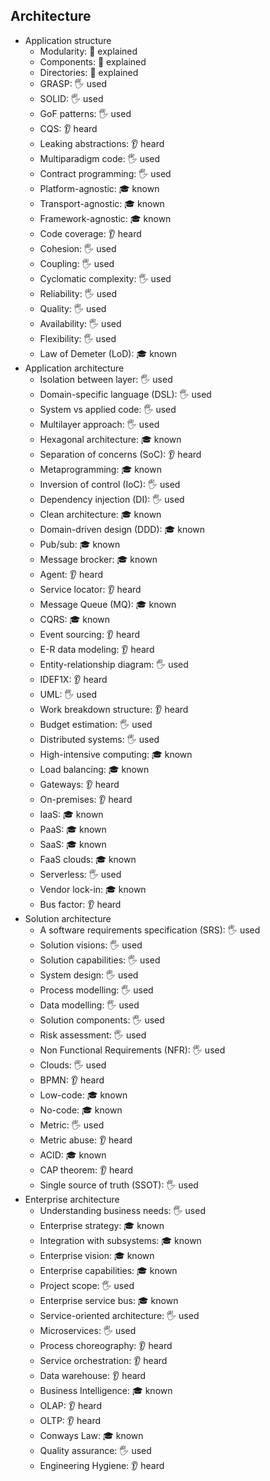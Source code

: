 ## Architecture

- Application structure
  - Modularity: 🙋 explained
  - Components: 🙋 explained
  - Directories: 🙋 explained
  - GRASP: 🖐️ used
  - SOLID: 🖐️ used
  - GoF patterns: 🖐️ used
  - CQS: 👂 heard
  - Leaking abstractions: 👂 heard
  - Multiparadigm code: 🖐️ used
  - Contract programming: 🖐️ used
  - Platform-agnostic: 🎓 known
  - Transport-agnostic: 🎓 known
  - Framework-agnostic: 🎓 known
  - Code coverage: 👂 heard
  - Cohesion: 🖐️ used
  - Coupling: 🖐️ used
  - Cyclomatic complexity: 🖐️ used
  - Reliability: 🖐️ used
  - Quality: 🖐️ used
  - Availability: 🖐️ used
  - Flexibility: 🖐️ used
  - Law of Demeter (LoD): 🎓 known
- Application architecture
  - Isolation between layer: 🖐️ used
  - Domain-specific language (DSL): 🖐️ used
  - System vs applied code: 🖐️ used
  - Multilayer approach: 🖐️ used
  - Hexagonal architecture: 🎓 known
  - Separation of concerns (SoC): 👂 heard
  - Metaprogramming: 🎓 known
  - Inversion of control (IoC): 🖐️ used
  - Dependency injection (DI): 🖐️ used
  - Clean architecture: 🎓 known
  - Domain-driven design (DDD): 🎓 known
  - Pub/sub: 🎓 known
  - Message brocker: 🎓 known
  - Agent: 👂 heard
  - Service locator: 👂 heard
  - Message Queue (MQ): 🎓 known
  - CQRS: 🎓 known
  - Event sourcing: 👂 heard
  - E-R data modeling: 👂 heard
  - Entity-relationship diagram: 🖐️ used
  - IDEF1X: 👂 heard
  - UML: 🖐️ used
  - Work breakdown structure: 👂 heard
  - Budget estimation: 🖐️ used
  - Distributed systems: 🖐️ used
  - High-intensive computing: 🎓 known
  - Load balancing: 🎓 known
  - Gateways: 👂 heard
  - On-premises: 👂 heard
  - IaaS: 🎓 known
  - PaaS: 🎓 known
  - SaaS: 🎓 known
  - FaaS clouds: 🎓 known
  - Serverless: 🖐️ used
  - Vendor lock-in: 🎓 known
  - Bus factor: 👂 heard
- Solution architecture
  - A software requirements specification (SRS): 🖐️ used
  - Solution visions: 🖐️ used
  - Solution capabilities: 🖐️ used
  - System design: 🖐️ used
  - Process modelling: 🖐️ used
  - Data modelling: 🖐️ used
  - Solution components: 🖐️ used
  - Risk assessment: 🖐️ used
  - Non Functional Requirements (NFR): 🖐️ used
  - Clouds: 🖐️ used
  - BPMN: 👂 heard
  - Low-code: 🎓 known
  - No-code: 🎓 known
  - Metric: 🖐️ used
  - Metric abuse: 👂 heard
  - ACID: 🎓 known
  - CAP theorem: 👂 heard
  - Single source of truth (SSOT): 🖐️ used
- Enterprise architecture
  - Understanding business needs: 🖐️ used
  - Enterprise strategy: 🎓 known
  - Integration with subsystems: 🎓 known
  - Enterprise vision: 🎓 known
  - Enterprise capabilities: 🎓 known
  - Project scope: 🖐️ used
  - Enterprise service bus: 🎓 known
  - Service-oriented architecture: 🖐️ used
  - Microservices: 🖐️ used
  - Process choreography: 👂 heard
  - Service orchestration: 👂 heard
  - Data warehouse: 👂 heard
  - Business Intelligence: 🎓 known
  - OLAP: 👂 heard
  - OLTP: 👂 heard
  - Conways Law: 🎓 known
  - Quality assurance: 🖐️ used
  - Engineering Hygiene: 👂 heard
